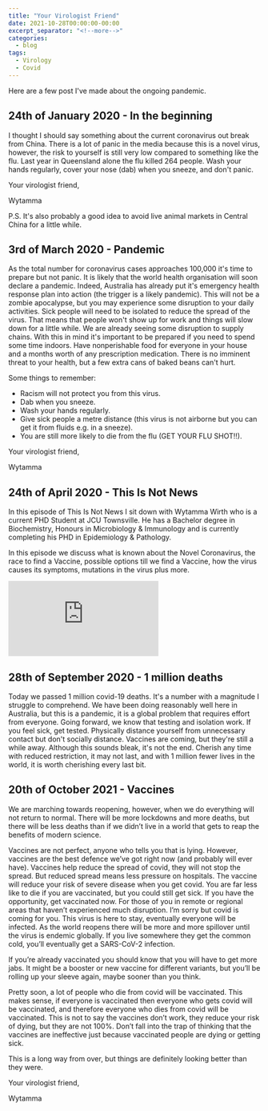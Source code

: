 ```yaml
---
title: "Your Virologist Friend"
date: 2021-10-28T00:00:00-00:00
excerpt_separator: "<!--more-->"
categories:
  - blog
tags:
  - Virology
  - Covid
---
```


Here are a few post I've made about the ongoing pandemic. 

## 24th of January 2020 - In the beginning 

I thought I should say something about the current coronavirus out break from China. There is a lot of panic in the media because this is a novel virus, however, the risk to yourself is still very low compared to something like the flu. Last year in Queensland alone the flu killed 264 people. Wash your hands regularly, cover your nose (dab) when you sneeze, and don't panic. 

Your virologist friend,

Wytamma 

P.S. It's also probably a good idea to avoid live animal markets in Central China for a little while.


## 3rd of March 2020 - Pandemic

As the total number for coronavirus cases approaches 100,000 it's time to prepare but not panic. It is likely that the world health organisation will soon declare a pandemic. Indeed, Australia has already put it's emergency health response plan into action (the trigger is a likely pandemic). This will not be a zombie apocalypse, but you may experience some disruption to your daily activities. Sick people will need to be isolated to reduce the spread of the virus. That means that people won't show up for work and things will slow down for a little while. We are already seeing some disruption to supply chains. With this in mind it's important to be prepared if you need to spend some time indoors. Have nonperishable food for everyone in your house and a months worth of any prescription medication. There is no imminent threat to your health, but a few extra cans of baked beans can't hurt.

Some things to remember:
- Racism will not protect you from this virus.
- Dab when you sneeze.
- Wash your hands regularly.
- Give sick people a metre distance (this virus is not airborne but you can get it from fluids e.g. in a sneeze).
- You are still more likely to die from the flu (GET YOUR FLU SHOT!!).

Your virologist friend,

Wytamma


## 24th of April 2020 - This Is Not News 

In this episode of This Is Not News I sit down with Wytamma Wirth who is a current PHD Student at JCU Townsville.  He has a Bachelor degree in Biochemistry, Honours in Microbiology & Immunology and is currently completing his PHD in Epidemiology & Pathology.

In this episode we discuss what is known about the Novel Coronavirus, the race to find a Vaccine, possible options till we find a Vaccine, how the virus causes its symptoms, mutations in the virus plus more.

<iframe src="https://www.youtube.com/embed/SD9sZ8AjUnQ" title="YouTube video player" frameborder="0" allow="accelerometer; autoplay; clipboard-write; encrypted-media; gyroscope; picture-in-picture" allowfullscreen></iframe>


## 28th of September 2020 - 1 million deaths

Today we passed 1 million covid-19 deaths. It's a number with a magnitude I struggle to comprehend. We have been doing reasonably well here in Australia, but this is a pandemic, it is a global problem that requires effort from everyone. Going forward, we know that testing and isolation work. If you feel sick, get tested. Physically distance yourself from unnecessary contact but don't socially distance. Vaccines are coming, but they're still a while away. Although this sounds bleak, it's not the end. Cherish any time with reduced restriction, it may not last, and with 1 million fewer lives in the world, it is worth cherishing every last bit.

## 20th of October 2021 - Vaccines

We are marching towards reopening, however, when we do everything will not return to normal. There will be more lockdowns and more deaths, but there will be less deaths than if we didn’t live in a world that gets to reap the benefits of modern science. 

Vaccines are not perfect, anyone who tells you that is lying. However, vaccines are the best defence we’ve got right now (and probably will ever have). Vaccines help reduce the spread of covid, they will not stop the spread. But reduced spread means less pressure on hospitals. The vaccine will reduce your risk of severe disease when you get covid. You are far less like to die if you are vaccinated, but you could still get sick. If you have the opportunity, get vaccinated now.
For those of you in remote or regional areas that haven’t experienced much disruption. I’m sorry but covid is coming for you. This virus is here to stay, eventually everyone will be infected. As the world reopens there will be more and more spillover until the virus is endemic globally. If you live somewhere they get the common cold, you’ll eventually get a SARS-CoV-2 infection.

If you’re already vaccinated you should know that you will have to get more jabs. It might be a booster or new vaccine for different variants, but you’ll be rolling up your sleeve again, maybe sooner than you think. 

Pretty soon, a lot of people who die from covid will be vaccinated. This makes sense, if everyone is vaccinated then everyone who gets covid will be vaccinated, and therefore everyone who dies from covid will be vaccinated. This is not to say the vaccines don’t work, they reduce your risk of dying, but they are not 100%. Don’t fall into the trap of thinking that the vaccines are ineffective just because vaccinated people are dying or getting sick. 

This is a long way from over, but things are definitely looking better than they were.

Your virologist friend,

Wytamma